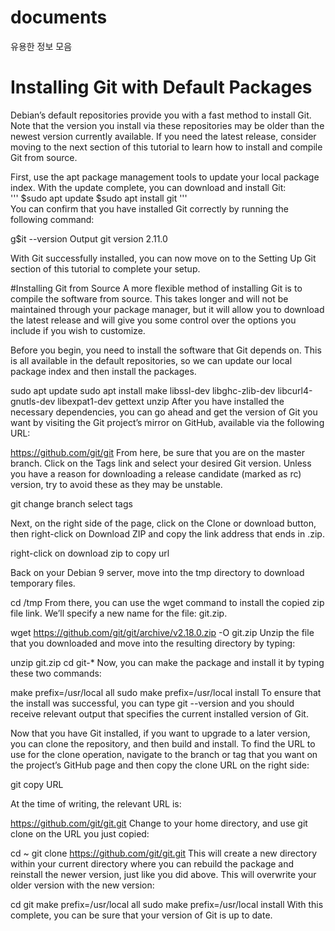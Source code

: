 # documents
유용한 정보 모음
# Installing Git with Default Packages
Debian’s default repositories provide you with a fast method to install Git. Note that the version you install via these repositories may be older than the newest version currently available. If you need the latest release, consider moving to the next section of this tutorial to learn how to install and compile Git from source.

First, use the apt package management tools to update your local package index. With the update complete, you can download and install Git:  
'''
$sudo apt update
$sudo apt install git
'''  
You can confirm that you have installed Git correctly by running the following command:

g$it --version
Output
git version 2.11.0

With Git successfully installed, you can now move on to the Setting Up Git section of this tutorial to complete your setup.

#Installing Git from Source
A more flexible method of installing Git is to compile the software from source. This takes longer and will not be maintained through your package manager, but it will allow you to download the latest release and will give you some control over the options you include if you wish to customize.

Before you begin, you need to install the software that Git depends on. This is all available in the default repositories, so we can update our local package index and then install the packages.

sudo apt update
sudo apt install make libssl-dev libghc-zlib-dev libcurl4-gnutls-dev libexpat1-dev gettext unzip
After you have installed the necessary dependencies, you can go ahead and get the version of Git you want by visiting the Git project’s mirror on GitHub, available via the following URL:

https://github.com/git/git
From here, be sure that you are on the master branch. Click on the Tags link and select your desired Git version. Unless you have a reason for downloading a release candidate (marked as rc) version, try to avoid these as they may be unstable.

git change branch select tags

Next, on the right side of the page, click on the Clone or download button, then right-click on Download ZIP and copy the link address that ends in .zip.

right-click on download zip to copy url

Back on your Debian 9 server, move into the tmp directory to download temporary files.

cd /tmp
From there, you can use the wget command to install the copied zip file link. We’ll specify a new name for the file: git.zip.

wget https://github.com/git/git/archive/v2.18.0.zip -O git.zip
Unzip the file that you downloaded and move into the resulting directory by typing:

unzip git.zip
cd git-*
Now, you can make the package and install it by typing these two commands:

make prefix=/usr/local all
sudo make prefix=/usr/local install
To ensure that the install was successful, you can type git --version and you should receive relevant output that specifies the current installed version of Git.

Now that you have Git installed, if you want to upgrade to a later version, you can clone the repository, and then build and install. To find the URL to use for the clone operation, navigate to the branch or tag that you want on the project’s GitHub page and then copy the clone URL on the right side:

git copy URL

At the time of writing, the relevant URL is:

https://github.com/git/git.git
Change to your home directory, and use git clone on the URL you just copied:

cd ~
git clone https://github.com/git/git.git
This will create a new directory within your current directory where you can rebuild the package and reinstall the newer version, just like you did above. This will overwrite your older version with the new version:

cd git
make prefix=/usr/local all
sudo make prefix=/usr/local install
With this complete, you can be sure that your version of Git is up to date.

